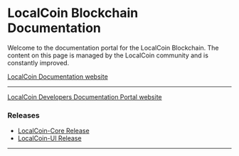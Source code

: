 # LocalCoin Blockchain Documentation

Welcome to the documentation portal for the LocalCoin Blockchain. The content on this page is managed by the LocalCoin community and is constantly improved.

[LocalCoin  Documentation website](http://how.localcoin.is/)

-------------

[LocalCoin Developers Documentation Portal website](http://dev.localcoin.is/)


### Releases
- [LocalCoin-Core Release](https://github.com/localcoinis/localcoin-core/releases)
- [LocalCoin-UI Release](https://github.com/localcoinis/localcoin-ui/releases)

***
